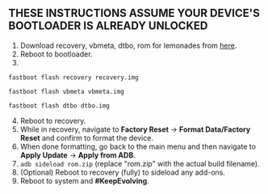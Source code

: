 ## THESE INSTRUCTIONS ASSUME YOUR DEVICE'S BOOTLOADER IS ALREADY UNLOCKED

1. Download recovery, vbmeta, dtbo, rom for lemonades from [here](https://sourceforge.net/projects/evolution-x/files/lemonades/14/).
2. Reboot to bootloader.
3.
```fastboot flash recovery recovery.img```

```fastboot flash vbmeta vbmeta.img```

```fastboot flash dtbo dtbo.img```

4. Reboot to recovery.
5. While in recovery, navigate to **Factory Reset** → **Format Data/Factory Reset** and confirm to format the device.
6. When done formatting, go back to the main menu and then navigate to **Apply Update** → **Apply from ADB**.
7. `adb sideload rom.zip` (replace "rom.zip" with the actual build filename).
8. (Optional) Reboot to recovery (fully) to sideload any add-ons.
9. Reboot to system and **#KeepEvolving**.
